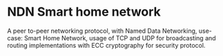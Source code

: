 # NDN Smart home network
 A peer to-peer networking protocol, with Named Data Networking, use-case: Smart Home Network, usage of TCP and UDP for broadcasting and routing implementations with ECC cryptography for security protocol.
